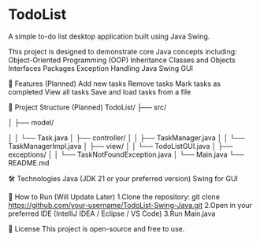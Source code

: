 # TodoList
A simple to-do list desktop application built using Java Swing.
 
This project is designed to demonstrate core Java concepts including:
  Object-Oriented Programming (OOP)
  Inheritance
  Classes and Objects
  Interfaces
  Packages
  Exception Handling
  Java Swing GUI

📌 Features (Planned)
  Add new tasks
  Remove tasks
  Mark tasks as completed
  View all tasks
  Save and load tasks from a file

📁 Project Structure (Planned)
TodoList/
├── src/

│   ├── model/

│   │   └── Task.java
│   ├── controller/
│   │   ├── TaskManager.java
│   │   └── TaskManagerImpl.java
│   ├── view/
│   │   └── TodoListGUI.java
│   ├── exceptions/
│   │   └── TaskNotFoundException.java
│   └── Main.java
└── README.md

🛠️ Technologies
Java (JDK 21 or your preferred version)
Swing for GUI

🚀 How to Run (Will Update Later)
  1.Clone the repository:
    git clone https://github.com/your-username/TodoList-Swing-Java.git
  2.Open in your preferred IDE (IntelliJ IDEA / Eclipse / VS Code)
  3.Run Main.java

📌 License
This project is open-source and free to use.
